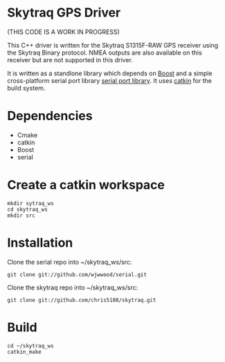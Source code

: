 Skytraq GPS Driver
==================

(THIS CODE IS A WORK IN PROGRESS)

This C++ driver is written for the Skytraq S1315F-RAW GPS receiver using the Skytraq Binary protocol. NMEA outputs are also available on this receiver but are not supported in this driver.

It is written as a standlone library which depends on [Boost](http://http://www.boost.org) and a simple cross-platform serial port library [serial port library](https://github.com/wjwwood/serial).  It uses [catkin](http://wiki.ros.org/catkin) for the build system.

# Dependencies

* Cmake
* catkin
* Boost
* serial

# Create a catkin workspace

    mkdir sytraq_ws
    cd skytraq_ws
    mkdir src

# Installation 
Clone the serial repo into ~/skytraq_ws/src:

    git clone git://github.com/wjwwood/serial.git
	  
Clone the skytraq repo into ~/skytraq_ws/src:
  
    git clone git://github.com/chris5108/skytraq.git

# Build

    cd ~/skytraq_ws
    catkin_make
    

    
    
